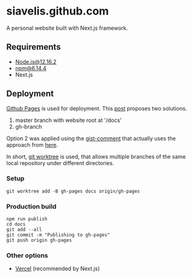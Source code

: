 # siavelis.github.com
A personal website built with Next.js framework.

## Requirements
- Node.js@12.16.2
- npm@6.14.4
- Next.js

## Deployment
[Github Pages](https://pages.github.com/) is used for deployment. 
This [post](https://itnext.io/next-js-app-on-github-pages-768020f2b65e) proposes two solutions.
1. master branch with website root at '/docs'
2. gh-branch

Option 2 was applied using the [gist-comment](https://gist.github.com/cobyism/4730490#gistcomment-3369702) 
that actually uses the approach from 
[here](https://gohugo.io/hosting-and-deployment/hosting-on-github/#deployment-of-project-pages-from-your-gh-pages-branch).

In short, [git worktree](https://git-scm.com/docs/git-worktree) is used, 
that allows multiple branches of the same local repository under different directories.

### Setup
```
git worktree add -B gh-pages docs origin/gh-pages
```

### Production build
```
npm run publish
cd docs
git add --all 
git commit -m "Publishing to gh-pages"
git push origin gh-pages
```
 
### Other options
- [Vercel](https://nextjs.org/docs/deployment#vercel-recommended) (recommended by Next.js)